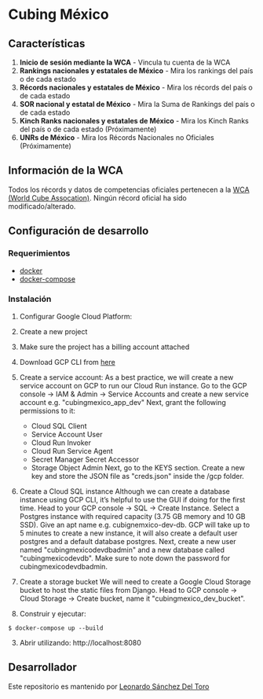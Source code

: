 Cubing México
===

## Características

1. **Inicio de sesión mediante la WCA** - Vincula tu cuenta de la WCA
2. **Rankings nacionales y estatales de México** - Mira los rankings del país o de cada estado
3. **Récords nacionales y estatales de México** - Mira los récords del país o de cada estado
4. **SOR nacional y estatal de México** - Mira la Suma de Rankings del país o de cada estado
5. **Kinch Ranks nacionales y estatales de México** - Mira los Kinch Ranks del país o de cada estado (Próximamente)
6. **UNRs de México** - Mira los Récords Nacionales no Oficiales (Próximamente)

## Información de la WCA

Todos los récords y datos de competencias oficiales pertenecen a la [WCA (World Cube Assocation)](https://www.worldcubeassociation.org).
Ningún récord oficial ha sido modificado/alterado.

## Configuración de desarrollo

### Requerimientos

*  [docker](https://www.docker.com/community-edition#/download)
*  [docker-compose](https://docs.docker.com/compose/install/)

### Instalación

1. Configurar Google Cloud Platform:

  1. Create a new project
  2. Make sure the project has a billing account attached
  3. Download GCP CLI from [here](https://cloud.google.com/sdk/docs/install)
  4. Create a service account:
      As a best practice, we will create a new service account on GCP to run our Cloud Run instance. Go to the GCP console → IAM & Admin → Service Accounts and create a new service account e.g. "cubingmexico_app_dev"
      Next, grant the following permissions to it:
        - Cloud SQL Client
        - Service Account User
        - Cloud Run Invoker
        - Cloud Run Service Agent
        - Secret Manager Secret Accessor
        - Storage Object Admin
      Next, go to the KEYS section. Create a new key and store the JSON file as "creds.json" inside the /gcp folder.
  5. Create a Cloud SQL instance
      Although we can create a database instance using GCP CLI, it’s helpful to use the GUI if doing for the first time. Head to your GCP console → SQL → Create Instance.
      Select a Postgres instance with required capacity (3.75 GB memory and 10 GB SSD). Give an apt name e.g. cubignemxico-dev-db. GCP will take up to 5 minutes to create a new instance, it will also create a default user postgres and a default database postgres.
      Next, create a new user named "cubingmexicodevdbadmin" and a new database called "cubingmexicodevdb". Make sure to note down the password for cubingmexicodevdbadmin.
  6. Create a storage bucket
      We will need to create a Google Cloud Storage bucket to host the static files from Django. Head to GCP console → Cloud Storage → Create bucket, name it "cubingmexico_dev_bucket".

2. Construir y ejecutar:

```
$ docker-compose up --build
```

3. Abrir utilizando: http://localhost:8080

## Desarrollador

Este repositorio es mantenido por [Leonardo Sánchez Del Toro](https://www.facebook.com/leonardo.sanchezdeltoro)
